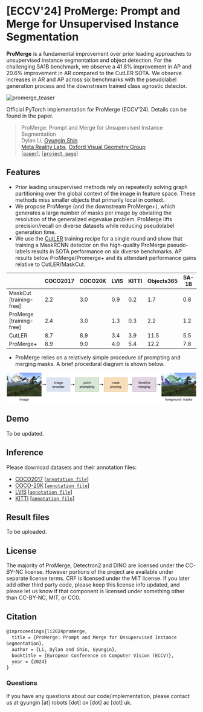 # [ECCV'24] ProMerge: Prompt and Merge for Unsupervised Instance Segmentation

**ProMerge** is a fundamental improvement over prior leading approaches to unsupervised instance segmentation and object detection. For the challenging SA1B benchmark, we observe a 41.8% improvement in AP and 20.6% improvement in AR compared to the CutLER SOTA. We observe increases in AR and AP across six benchmarks with the pseudolabel generation process and the downstream trained class agnostic detector. 

<img width="1579" alt="promerge_teaser" src="https://github.com/user-attachments/assets/873e5085-f04d-4e2b-8c1f-2ff92c6fe077">

Official PyTorch implementation for ProMerge (ECCV'24). Details can be found in the paper.


> ProMerge: Prompt and Merge for Unsupervised Instance Segmentation \
> Dylan Li, [Gyungin Shin](https://www.robots.ox.ac.uk/~gyungin/) \
> [Meta Reality Labs](https://about.meta.com/realitylabs/), [Oxford Visual Geometry Group](https://www.robots.ox.ac.uk/~vgg/) \
> [[`paper`](https://arxiv.org/pdf/2409.18961)], [[`project page`](https://www.robots.ox.ac.uk/~vgg/research/promerge/)]

## Features
- Prior leading unsupervised methods rely on repeatedly solving graph partitioning over the global context of the image in feature space. These methods miss smaller objects that primarily local in context.
- We propose ProMerge (and the downstream ProMerge+), which generates a large number of masks per image by obviating the resolution of the generalized eigevalue problem. ProMerge lifts precision/recall on diverse datasets while reducing pseudolabel generation time. 
- We use the [CutLER](https://github.com/facebookresearch/CutLER?tab=readme-ov-file) training recipe for a single round and show that training a MaskRCNN detector on the high-quality ProMerge pseudo-labels results in SOTA performance on six diverse benchmarks. AP results below ProMerge/Promerge+ and its attendant performance gains relative to CutLER/MaskCut. 

|           | COCO2017 | COCO20K | LVIS  | KITTI | Objects365 | SA-1B |
|    --     |    --    |   --    |  --   |   --  |     --     |   --  |
| MaskCut [training-free]   |    2.2   |   3.0   |  0.9  |  0.2  |    1.7     |  0.8  |
| ProMerge [training-free]  |    2.4   |   3.0   |  1.3  |  0.3  |    2.2     |  1.2  |
| CutLER    |    8.7   |   8.9   |  3.4  |  3.9  |   11.5     |  5.5  | 
| ProMerge+ |    8.9   |   9.0   |  4.0  |  5.4  |   12.2     |  7.8  |

- ProMerge relies on a relatively simple procedure of prompting and merging masks. A brief procedural diagram is shown below. 

![Alt Text](assets/overview.png)

## Demo
To be updated.

## Inference
Please download datasets and their annotation files:
- [COCO2017](http://images.cocodataset.org/zips/val2017.zip) [[`annotation file`](http://dl.fbaipublicfiles.com/cutler/coco/coco_cls_agnostic_instances_val2017.json)]
- [COCO-20K](https://cocodataset.org/#download) [[`annotation file`](http://dl.fbaipublicfiles.com/cutler/coco/coco20k_trainval_gt.json)]
- [LVIS](http://images.cocodataset.org/zips/val2017.zip) [[`annotation file`](http://dl.fbaipublicfiles.com/cutler/coco/lvis1.0_cocofied_val_cls_agnostic.json)]
- [KITTI](https://www.cvlibs.net/datasets/kitti/eval_step.php) [[`annotation file`](https://dl.fbaipublicfiles.com/cutler/kitti/trainval_cls_agnostic.json)]

<!-- - [Objects365](https://www.objects365.org/download.html) [[`annotation file`](#)]
- [SA-1B](https://scontent-lhr8-1.xx.fbcdn.net/m1/v/t6/An_-m2SWozW4o-FatJEIY1Anj32x8TnUqad9WMAVkMaZHkDyHfjpLcVlQoTFhgQihg8U4R5KqJvoJrtBwT3eKH-Yj5-LfY0.tar?ccb=10-5&oh=00_AYA9kGsV-zzziVDpf8ErkuQzkQ4GW2nYfw8RsFN9aosqhg&oe=66F7EB7E&_nc_sid=0fdd51) [[`annotation file`](#)] -->

<!-- Note that KITTI and Objects365 require you to sign up to download the data. -->

## Result files
To be uploaded.

<!--
We provide predictions for each dataset as follows.
#### ProMerge
| dataset  | AP | AR |
|----------|----|----|
| COCO2017 | 2.2|    |
| COCO-20K | 3.0|    |
| LVIS     |    |    |
| KITTI    |    |    |
| SA-1B    |    |    |

#### ProMerge+
| dataset  | AP | AR |
|----------|----|----|
| COCO2017 |    |    |
| COCO-20K |    |    |
| LVIS     |    |    |
| KITTI    |    |    |
| SA-1B    |    |    |

-->

## License 
The majority of ProMerge, Detectron2 and DINO are licensed under the CC-BY-NC license. However portions of the project are available under separate license terms. CRF is licensed under the MIT license. If you later add other third party code, please keep this license info updated, and please let us know if that component is licensed under something other than CC-BY-NC, MIT, or CC0.

## Citation
```
@inproceedings{li2024promerge,
  title = {ProMerge: Prompt and Merge for Unsupervised Instance Segmentation},
  author = {Li, Dylan and Shin, Gyungin},
  booktitle = {European Conference on Computer Vision (ECCV)},
  year = {2024}
}
```

### Questions
If you have any questions about our code/implementation, please contact us at gyungin [at] robots [dot] ox [dot] ac [dot] uk.
